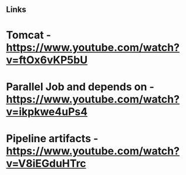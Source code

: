 ## Links

# Tomcat - https://www.youtube.com/watch?v=ftOx6vKP5bU
# Parallel Job and depends on - https://www.youtube.com/watch?v=ikpkwe4uPs4
# Pipeline artifacts - https://www.youtube.com/watch?v=V8iEGduHTrc
